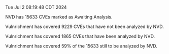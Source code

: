 Tue Jul  2 08:19:48 CDT 2024

NVD has 15633 CVEs marked as Awaiting Analysis.

Vulnrichment has covered 9229 CVEs that have not been analyzed by NVD.

Vulnrichment has covered 1865 CVEs that have been analyzed by NVD.

Vulnrichment has covered 59% of the 15633 still to be analyzed by NVD.

